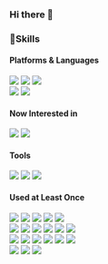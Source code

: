 ### Hi there 👋
### 🦾Skills
#### Platforms & Languages
<img src="https://img.shields.io/badge/C++-00599C?style=for-the-badge&logo=cplusplus&logoColor=white"/> <img src="https://img.shields.io/badge/C Sharp-512BD4?style=for-the-badge&logo=csharp&logoColor=white"/> <img src="https://img.shields.io/badge/Unity-000000?style=for-the-badge&logo=unity&logoColor=white"/> 
<br>
<img src="https://img.shields.io/badge/C-A8B9CC?style=flat-square&logo=c&logoColor=black"/> <img src="https://img.shields.io/badge/WinAPI-0078D4?style=flat-square&logo=windows&logoColor=white"/>
#### Now Interested in
<img src="https://img.shields.io/badge/Unreal Engine-0E1128?style=for-the-badge&logo=unrealengine&logoColor=white"/> <img src="https://img.shields.io/badge/DirectX-7FBA00?style=for-the-badge&logo=directx&logoColor=white"/>
#### Tools
<img src="https://img.shields.io/badge/Visual Studio-5C2D91?style=flat-square&logo=visualstudio&logoColor=white"/> <img src="https://img.shields.io/badge/Git-F05032?style=flat-square&logo=git&logoColor=white"/> <img src="https://img.shields.io/badge/Sourcetree-0052CC?style=flat-square&logo=sourcetree&logoColor=white"/>
#### Used at Least Once
<img src="https://img.shields.io/badge/Java-F89820?style=flat-square&logo=java&logoColor=white"/> <img src="https://img.shields.io/badge/HTML-E34F26?style=flat-square&logo=html5&logoColor=white"/> <img src="https://img.shields.io/badge/CSS-1572B6?style=flat-square&logo=css3&logoColor=black"/> <img src="https://img.shields.io/badge/JavaScript-F7DF1E?style=flat-square&logo=javascript&logoColor=black"/> <img src="https://img.shields.io/badge/Python-3776AB?style=flat-square&logo=python&logoColor=white"/>
<br>
<img src="https://img.shields.io/badge/Vue.js-4FC08D?style=flat-square&logo=vuedotjs&logoColor=black"/> <img src="https://img.shields.io/badge/Node.js-339933?style=flat-square&logo=nodedotjs&logoColor=black"/> <img src="https://img.shields.io/badge/MySQL-4479A1?style=flat-square&logo=mysql&logoColor=white"/> <img src="https://img.shields.io/badge/Firebase-FFCA28?style=flat-square&logo=firebase&logoColor=black"/> <img src="https://img.shields.io/badge/AWS-232F3E?style=flat-square&logo=amazonaws&logoColor=white"/> <img src="https://img.shields.io/badge/Linux-FCC624?style=flat-square&logo=linux&logoColor=black"/>
<br>
<img src="https://img.shields.io/badge/Eclipse-2C2255?style=flat-square&logo=eclipseide&logoColor=white"/> <img src="https://img.shields.io/badge/WebStorm-000000?style=flat-square&logo=webstorm&logoColor=white"/> <img src="https://img.shields.io/badge/VS Code-007ACC?style=flat-square&logo=visualstudiocode&logoColor=white"/> <img src="https://img.shields.io/badge/Android Studio-3DDC84?style=flat-square&logo=androidstudio&logoColor=white"/> <img src="https://img.shields.io/badge/Jupyter Notebook-F37626?style=flat-square&logo=jupyter&logoColor=white"/> <img src="https://img.shields.io/badge/Google Colab-F9AB00?style=flat-square&logo=googlecolab&logoColor=black"/>
<br>
<img src="https://img.shields.io/badge/Jira-0052CC?style=flat-square&logo=jira&logoColor=black"/> <img src="https://img.shields.io/badge/Slack-4A154B?style=flat-square&logo=slack&logoColor=white"/> <img src="https://img.shields.io/badge/Trello-0052CC?style=flat-square&logo=trello&logoColor=white"/>
<!--
**minpark96/minpark96** is a ✨ _special_ ✨ repository because its `README.md` (this file) appears on your GitHub profile.

Here are some ideas to get you started:

- 🔭 I’m currently working on ...
- 🌱 I’m currently learning ...
- 👯 I’m looking to collaborate on ...
- 🤔 I’m looking for help with ...
- 💬 Ask me about ...
- 📫 How to reach me: ...
- 😄 Pronouns: ...
- ⚡ Fun fact: ...
-->
